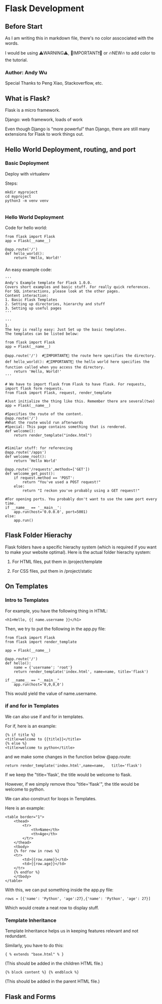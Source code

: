 # Flask Development

## Before Start

 As I am writing this in markdown file, there's no color asscociated with the words. 

 I would be using ⚠️WARNING⚠️, 🔴IMPORTANT❗🔴 or 🔥NEW🔥 to add color to the tutorial.


### Author: Andy Wu

Special Thanks to Peng Xiao, Stackoverflow, etc.

## What is Flask?

Flask is a micro framework. 

Django: web framework, loads of work

Even though Django is “more powerful” than Django, there are still many extensions for Flask to work things out.


## Hello World Deployment, routing, and port

### Basic Deployment

Deploy with virtualenv

Steps:

```
mkdir myproject
cd myproject
python3 -m venv venv


```

### Hello World Deployment

Code for hello world:

```
from flask import Flask
app = Flask(__name__)

@app.route('/')
def hello_world():
    return 'Hello, World!'
```

### 

An easy example code:
```
'''
Andy's Example template for Flask 1.0.0.
Covers short examples and basic stuff. For really quick references.
For SQL interactions, please look at the other pages.
Content interaction:
1. Basic Flask Templates
2. Setting up directories, hierarchy and stuff
3. Setting up useful pages
'''

'''
1.
The key is really easy: Just Set up the basic templates.
The templates can be listed below:

from flask import Flask
app = Flask(__name__)

@app.route('/')  #🔴IMPORTANT❗🔴 the route here specifies the directory.
def hello_world(): #🔴IMPORTANT❗🔴 the hello world here specifies the function called when you access the directory.
    return 'Hello, World!'
'''

# We have to import flask from Flask to have flask. For requests, import flask form requests.
from flask import Flask, request, render_template

#Just initialize the thing like this. Remember there are several(two)
app = Flask(__name__)

#Specifies the route of the content.
@app.route('/')
#What the route would run afterwards
#Special: This page contains something that is rendered.
def welcome():
    return render_template("index.html")


#Similar stuff: for referencing
@app.route('/apps')
def welcome_root():
    return 'Hello World'

@app.route('/requests',methods=['GET'])
def welcome_get_post():
    if request.method == 'POST':
        return "You've used a POST request!"
    else:
        return "I reckon you've probably using a GET request!"

#For opening ports. You probably don't want to use the same port every time.
if __name__ == '__main__':
    app.run(host='0.0.0.0', port=5001)
else:
    app.run()
```

## Flask Folder  Hierachy

Flask folders have a specific hierachy system (which is required if you want to make your website optimal).
Here is the actual folder hierachy system:

1) For HTML files, put them in /project/template

2) For CSS files, put them in /project/static

## On Templates

### Intro to Templates

For example, you have the following thing in HTML:

```
<h1>Hello, {{ name.username }}</h1>
```

Then, we try to put the following in the app.py file:

```
from flask import Flask
from flask import render_template   

app = Flask(__name__)

@app.route('/')
def hello():
    name = {'username': 'root'}
    return render_template('index.html', name=name, title='flask')

if __name__ == "__main__"
    app.run(host='0,0,0,0')
```

This would yield the value of name.username.

### if and for in Templates

We can also use if and for in templates.

For if, here is an example:

```
{% if title %}
<title>welcome to {{title}}</title>
{% else %}
<title>welcome to python</title>
```

and we make some changes in the function below @app.route:
```
return render_template('index.html',name=name,   title='flask')
```
If we keep the "title='flask', the title would be welcome to flask.

However, if we simply remove thou "title='flask'", the title would be welcome to python.

We can also construct for loops in Templates.

Here is an example:

```
<table border="1">
    <thead>
        <tr>
            <th>Name</th>
            <th>Age</th>
        </tr>
    </thead>
    <tbody>
    {% for row in rows %}
    <tr>
        <td>{{row.name}}</td>
        <td>{{row.age}}</td>
    </tr>
    {% endfor %}
    </tbody>
</table>
```

With this, we can put something inside the app.py file:

```
rows = [{'name': 'Python', 'age':27},{'name': 'Python', 'age': 27}]
```
Which would create a neat row to display stuff.

### Template Inheritance

Template Inheritance helps us in keeping features relevant and not redundant.

Similarly, you have to do this:

```
{ % extends "base.html" % }
```

(This should be added in the children HTML file.)

```
{% block content %} {% endblock %}
```

(This should be added in the parent HTML file.)

## Flask and Forms


